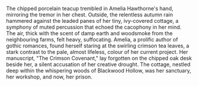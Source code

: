 The chipped porcelain teacup trembled in Amelia Hawthorne's hand, mirroring the tremor in her chest.  Outside, the relentless autumn rain hammered against the leaded panes of her tiny, ivy-covered cottage, a symphony of muted percussion that echoed the cacophony in her mind.  The air, thick with the scent of damp earth and woodsmoke from the neighbouring farms, felt heavy, suffocating.  Amelia, a prolific author of gothic romances, found herself staring at the swirling crimson tea leaves, a stark contrast to the pale, almost lifeless, colour of her current project.  Her manuscript, "The Crimson Covenant," lay forgotten on the chipped oak desk beside her, a silent accusation of her creative drought.  The cottage, nestled deep within the whispering woods of Blackwood Hollow, was her sanctuary, her workshop, and now, her prison.
